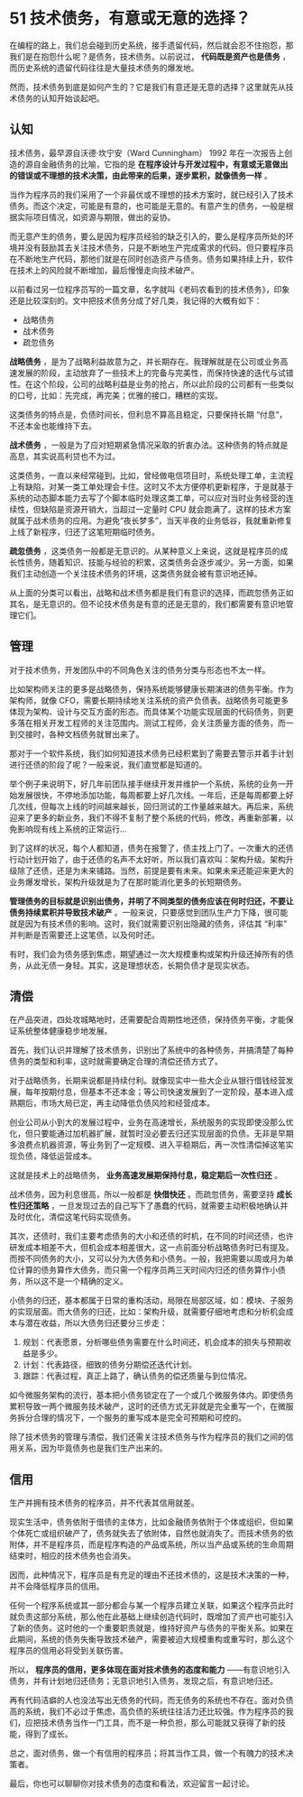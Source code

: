 51 技术债务，有意或无意的选择？
=================

在编程的路上，我们总会碰到历史系统，接手遗留代码，然后就会忍不住抱怨，那我们是在抱怨什么呢？是债务，技术债务。以前说过，  **代码既是资产也是债务** ，而历史系统的遗留代码往往是大量技术债务的爆发地。

然而，技术债务到底是如何产生的？它是我们有意还是无意的选择？这里就先从技术债务的认知开始谈起吧。

认知
--

技术债务，最早源自沃德·坎宁安（Ward Cunningham） 1992 年在一次报告上创造的源自金融债务的比喻，它指的是  **在程序设计与开发过程中，有意或无意做出的错误或不理想的技术决策，由此带来的后果，逐步累积，就像债务一样** 。

当作为程序员的我们采用了一个非最优或不理想的技术方案时，就已经引入了技术债务。而这个决定，可能是有意的，也可能是无意的。有意产生的债务，一般是根据实际项目情况，如资源与期限，做出的妥协。

而无意产生的债务，要么是因为程序员经验的缺乏引入的，要么是程序员所处的环境并没有鼓励其去关注技术债务，只是不断地生产完成需求的代码。但只要程序员在不断地生产代码，那他们就是在同时创造资产与债务。债务如果持续上升，软件在技术上的风险就不断增加，最后慢慢走向技术破产。

以前看过另一位程序员写的一篇文章，名字就叫《老码农看到的技术债务》，印象还是比较深刻的。文中把技术债务分成了好几类，我记得的大概有如下：

* 战略债务
* 战术债务
* 疏忽债务

 **战略债务** ，是为了战略利益故意为之，并长期存在。我理解就是在公司或业务高速发展的阶段，主动放弃了一些技术上的完备与完美性，而保持快速的迭代与试错性。在这个阶段，公司的战略利益是业务的抢占，所以此阶段的公司都有一些类似的口号，比如：先完成，再完美；优雅的接口，糟糕的实现。

这类债务的特点是，负债时间长，但利息不算高且稳定，只要保持长期 “付息”，不还本金也能维持下去。

 **战术债务** ，一般是为了应对短期紧急情况采取的折衷办法。这种债务的特点就是高息，其实说高利贷也不为过。

这类债务，一直以来经常碰到。比如，曾经做电信项目时，系统处理工单，主流程上有缺陷，对某一类工单处理会卡住。这时又不太方便停机更新程序，于是就基于系统的动态脚本能力去写了个脚本临时处理这类工单，可以应对当时业务经营的连续性，但缺陷是资源开销大，当超过一定量时 CPU 就会跑满了。这样的技术方案就属于战术债务的应用。为避免“夜长梦多”，当天半夜的业务低谷，我就重新修复上线了新程序，归还了这笔短期临时债务。

 **疏忽债务** ，这类债务一般都是无意识的。从某种意义上来说，这就是程序员的成长性债务，随着知识、技能与经验的积累，这类债务会逐步减少。另一方面，如果我们主动创造一个关注技术债务的环境，这类债务就会被有意识地还掉。

从上面的分类可以看出，战略和战术债务都是我们有意识的选择，而疏忽债务正如其名，是无意识的。但不论技术债务是有意的还是无意的，我们都需要有意识地管理它们。

管理
--

对于技术债务，开发团队中的不同角色关注的债务分类与形态也不太一样。

比如架构师关注的更多是战略债务，保持系统能够健康长期演进的债务平衡。作为架构师，就像 CFO，需要长期持续地关注系统的资产负债表。战略债务可能更多体现为架构、设计与交互方面的形态。而具体某个功能实现层面的代码债务，则更多落在相关开发工程师的关注范围内。测试工程师，会关注质量方面的债务，而一到交接时，各种文档债务就冒出来了。

那对于一个软件系统，我们如何知道技术债务已经积累到了需要去警示并着手计划进行还债的阶段了呢？一般来说，我们直觉都是知道的。

举个例子来说明下，好几年前团队接手继续开发并维护一个系统，系统的业务一开始发展很快，不停地添加功能，每周都要上好几次线。一年后，还是每周都要上好几次线，但每次上线的时间越来越长，回归测试的工作量越来越大。再后来，系统迎来了更多的新业务，我们不得不复制了整个系统的代码，修改，再重新部署，以免影响现有线上系统的正常运行…

到了这样的状况，每个人都知道，债务在报警了，债主找上门了。一次重大的还债行动计划开始了，由于还债的名声不太好听，所以我们喜欢叫：架构升级。架构升级除了还债，还是为未来铺路。当然，前提是要有未来。如果未来还能迎来更大的业务爆发增长，架构升级就是为了在那时能消化更多的长短期债务。

 **管理债务的目标就是识别出债务，并明了不同类型的债务应该在何时归还，不要让债务持续累积并导致技术破产** 。一般来说，只要感觉到团队生产力下降，很可能就是因为有技术债的影响。这时，我们就需要识别出隐藏的债务，评估其 “利率” 并判断是否需要还上这笔债，以及何时还。

有时，我们会为债务感到焦虑，期望通过一次大规模重构或架构升级还掉所有的债务，从此无债一身轻。其实，这是理想状态，长期负债才是现实状态。

清偿
--

在产品突进，四处攻城略地时，还需要配合周期性地还债，保持债务平衡，才能保证系统整体健康稳步地发展。

首先，我们认识并理解了技术债务，识别出了系统中的各种债务，并搞清楚了每种债务的类型和利率，这时就需要确定合理的清偿还债方式了。

对于战略债务，长期来说都是持续付利。就像现实中一些大企业从银行借钱经营发展，每年按期付息，但基本不还本金；等公司快速发展到了一定阶段，基本进入成熟期后，市场大局已定，再主动降低负债风险和经营成本。

创业公司从小到大的发展过程中，业务在高速增长，系统服务的实现即使没那么优化，但只要能通过加机器扩展，就暂时没必要去归还实现层面的负债。无非是早期多浪费点机器资源，等业务到了一定规模、进入平稳期后，再一次性清偿掉这笔实现负债，降低运营成本。

这就是技术上的战略债务，  **业务高速发展期保持付息，稳定期后一次性归还** 。

战术债务，因为利息很高，所以一般都是  **快借快还** 。而疏忽债务，需要坚持  **成长性归还策略** ，一旦发现过去的自己写下了愚蠢的代码，就需要主动积极地确认并及时优化，清偿这笔代码实现债务。

其次，还债时，我们主要考虑债务的大小和还债的时机，在不同的时间还债，也许研发成本相差不大，但机会成本相差很大，这一点前面分析战略债务时已有提及。而按不同债务的大小，又可以分为大债务和小债务。一般，我把需要以周或月为单位计算的债务算作大债务，而只需一个程序员两三天时间内归还的债务算作小债务，所以这不是一个精确的定义。

小债务的归还，基本都属于日常的重构活动，局限在局部区域，如：模块、子服务的实现层面。而大债务的归还，比如：架构升级，就需要仔细地考虑和分析机会成本与潜在收益，所以大债务归还要分三步走：

1. 规划：代表愿景，分析哪些债务需要在什么时间还，机会成本的损失与预期收益是多少。
2. 计划：代表路径，细致的债务分期偿还迭代计划。
3. 跟踪：代表过程，真正上路了，确认债务的偿还质量与到位情况。

如今微服务架构的流行，基本把小债务锁定在了一个或几个微服务体内。即使债务累积导致一两个微服务技术破产，这时的还债方式无非就是完全重写一个，在微服务拆分合理的情况下，一个服务的重写成本是完全可预期和可控的。

除了技术债务的管理与清偿，我们还需关注技术债务与作为程序员的我们之间的信用关系，因为毕竟债务也是我们生产出来的。

信用
--

生产并拥有技术债务的程序员，并不代表其信用就差。

现实生活中，债务依附于借债的主体方，比如金融债务依附于个体或组织，但如果个体死亡或组织破产了，债务就失去了依附体，自然也就消失了。而技术债务的依附体，并不是程序员，而是程序构造的产品或系统，所以当产品或系统的生命周期结束时，相应的技术债务也会消失。

因而，此种情况下，程序员是有充足的理由不还技术债的，这是技术决策的一种，并不会降低程序员的信用。

任何一个程序系统或其一部分都会与某一个程序员建立关联，如果这个程序员此时就负责这部分系统，那么他在此基础上继续创造代码时，既增加了资产也可能引入了新的债务。这时他的一个重要职责就是，维持好资产与债务的平衡关系。如果在此期间，系统的债务失衡导致技术破产，需要被迫大规模重构或重写时，那么这个程序员的信用必将受到关联伤害。

所以，  **程序员的信用，更多体现在面对技术债务的态度和能力** ——有意识地引入债务，并有计划地归还债务；无意识地引入债务，发现之后，有意识地归还。

再有代码洁癖的人也没法写出无债务的代码，而无债务的系统也不存在。面对负债高的系统，我们不必过于焦虑，高负债的系统往往活力还比较强。作为程序员的我们，应把技术债务当作一门工具，而不是一种负担，那么可能就又获得了新的技能，得到了成长。

总之，面对债务，做一个有信用的程序员；将其当作工具，做一个有魄力的技术决策者。

最后，你也可以聊聊你对技术债务的态度和看法，欢迎留言一起讨论。
